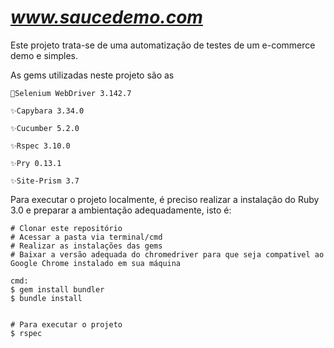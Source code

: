 # *www.saucedemo.com*

Este projeto trata-se de uma automatização de testes de um e-commerce demo e simples.

As gems utilizadas neste projeto são as
	
	🚀Selenium WebDriver 3.142.7
	
	✨Capybara 3.34.0
	
	✨Cucumber 5.2.0
	
	✨Rspec 3.10.0
	
	✨Pry 0.13.1
	
	✨Site-Prism 3.7

Para executar o projeto localmente, é preciso realizar a instalação do Ruby 3.0 e preparar a ambientação adequadamente, isto é:    

```
# Clonar este repositório
# Acessar a pasta via terminal/cmd
# Realizar as instalações das gems
# Baixar a versão adequada do chromedriver para que seja compativel ao Google Chrome instalado em sua máquina

cmd:
$ gem install bundler
$ bundle install


# Para executar o projeto
$ rspec

```
